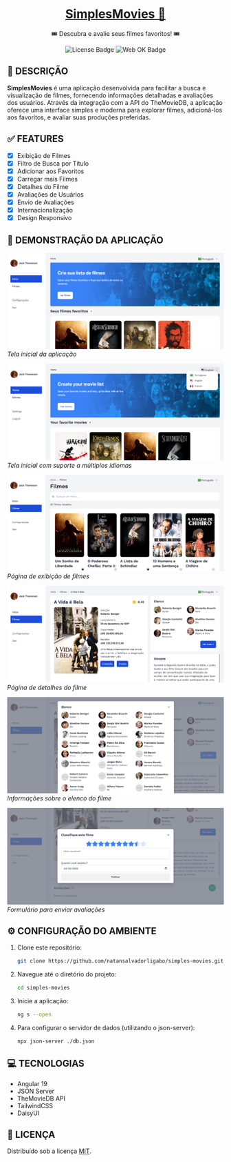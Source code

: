 <h1 align="center">
    <a href="#">SimplesMovies 🎥</a>
</h1>
<div align="center">
   <p>🎟️ Descubra e avalie seus filmes favoritos! 🎟️</p>
   
   ![License Badge](https://img.shields.io/badge/license-MIT-blue)
   ![Web OK Badge](https://img.shields.io/badge/web-OK-brightgreen)
</div>

## 🚀 DESCRIÇÃO

**SimplesMovies** é uma aplicação desenvolvida para facilitar a busca e visualização de filmes, fornecendo informações detalhadas e avaliações dos usuários. Através da integração com a API do TheMovieDB, a aplicação oferece uma interface simples e moderna para explorar filmes, adicioná-los aos favoritos, e avaliar suas produções preferidas.

## ✅ FEATURES

- [x] Exibição de Filmes
- [x] Filtro de Busca por Título
- [x] Adicionar aos Favoritos
- [x] Carregar mais Filmes
- [x] Detalhes do Filme
- [x] Avaliações de Usuários
- [x] Envio de Avaliações
- [x] Internacionalização
- [x] Design Responsivo

## 🎦 DEMONSTRAÇÃO DA APLICAÇÃO

![Homepage](docs/images/homepage.png)
*Tela inicial da aplicação*

![Homepage com Internacionalização](docs/images/homepage-i18n.png)
*Tela inicial com suporte a múltiplos idiomas*

![Lista de Filmes](docs/images/movies.png)
*Página de exibição de filmes*

![Detalhes do Filme](docs/images/movie-details.png)
*Página de detalhes do filme*

![Elenco do Filme](docs/images/cast.png)
*Informações sobre o elenco do filme*

![Formulário de Avaliação](docs/images/form-review.png)
*Formulário para enviar avaliações*

## ⚙️ CONFIGURAÇÃO DO AMBIENTE

1. Clone este repositório:
   ```bash
   git clone https://github.com/natansalvadorligabo/simples-movies.git
   ```
2. Navegue até o diretório do projeto:
   ```bash
   cd simples-movies
   ```
4. Inicie a aplicação:
   ```bash
   ng s --open 
   ```
4. Para configurar o servidor de dados (utilizando o json-server):
   ```bash
   npx json-server ./db.json 
   ```

## 💻 TECNOLOGIAS

- Angular 19
- JSON Server
- TheMovieDB API
- TailwindCSS
- DaisyUI

## 🔑 LICENÇA

Distribuído sob a licença [MIT](https://github.com/natansalvadorligabo/simples-movies/tree/main?tab=MIT-1-ov-file).
